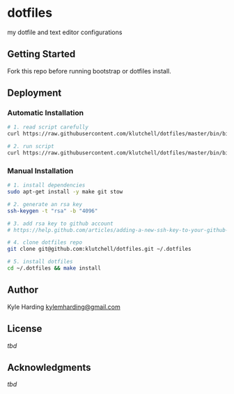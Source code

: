 # dotfiles #

my dotfile and text editor configurations

## Getting Started

Fork this repo before running bootstrap or dotfiles install.

## Deployment

### Automatic Installation

```bash
# 1. read script carefully
curl https://raw.githubusercontent.com/klutchell/dotfiles/master/bin/bin/bootstrap

# 2. run script
curl https://raw.githubusercontent.com/klutchell/dotfiles/master/bin/bin/bootstrap | bash
```

### Manual Installation

```bash
# 1. install dependencies
sudo apt-get install -y make git stow

# 2. generate an rsa key
ssh-keygen -t "rsa" -b "4096"

# 3. add rsa key to github account
# https://help.github.com/articles/adding-a-new-ssh-key-to-your-github-account/

# 4. clone dotfiles repo
git clone git@github.com:klutchell/dotfiles.git ~/.dotfiles

# 5. install dotfiles
cd ~/.dotfiles && make install
```

## Author

Kyle Harding <kylemharding@gmail.com>

## License

_tbd_

## Acknowledgments

_tbd_
